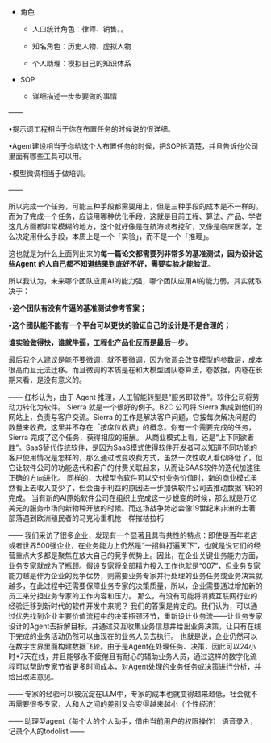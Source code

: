 - 角色

  - 人口统计角色：律师、销售。。

  - 知名角色：历史人物、虚拟人物

  - 个人助理：模拟自己的知识体系

- SOP
  - 详细描述一步步要做的事情

——

•提示词工程相当于你在布置任务的时候说的很详细。

•Agent建设相当于你给这个人布置任务的时候，把SOP拆清楚，并且告诉他公司里面有哪些工具可以用。

•模型微调相当于做培训。

——

所以完成一个任务，可能三种手段都需要用上，但是三种手段的成本是不一样的。而为了完成一个任务，应该用哪种优化手段，这就是目前工程、算法、产品、学者这几方面都非常模糊的地方，这个就好像是在航海或者挖矿，又像是临床医学，怎么决定用什么手段，本质上是一个「实验」，而不是一个「推理」。

这也就是为什么上面列出来的**每一篇论文都需要列非常多的基准测试，因为设计这些Agent 的人自己都不知道结果到底好不好，需要实验才能验证**。

所以我认为，未来哪个团队应用AI的能力强，哪个团队应用AI的能力弱，其实就取决于：

•**这个团队有没有牛逼的基准测试参考答案；**

**•这个团队能不能有一个平台可以更快的验证自己的设计是不是合理的；**

**谁实验做得快，谁就牛逼，工程化产品化反而是最后一步。**

最后我个人建议是能不要微调，就不要微调，因为微调会改变模型的参数层，成本很高而且无法迁移。而且微调的本质是在和大模型团队卷算法，卷数据，内卷在长期来看，是没有意义的。

——
红杉认为，由于 Agent 推理，人工智能转型是“服务即软件”。软件公司将劳动力转化为软件。
Sierra 就是一个很好的例子。B2C 公司将 Sierra 集成到他们的网站上，负责与客户交流。Sierra 的工作是解决客户问题，它按每次解决问题的数量来收费，这里并不存在「按席位收费」的概念。你有一个需要完成的任务，Sierra 完成了这个任务，获得相应的报酬。
从商业模式上看，还是“上下同欲者胜”。SaaS替代传统软件，是因为SaaS模式使得软件开发者可以知道不同功能的客户使用情况是怎样的，那么通过改变收费方式，虽然一次性收入看似降低了，但它让软件公司的功能迭代和客户的付费关联起来，从而让SAAS软件的迭代加速往正确的方向进化。
同样的，大模型令软件可以交付业务价值时，新的商业模式虽然看上去收入变少了，但会由于利益的原因进一步加快软件公司去推动数据飞轮的完成。
当有新的AI原始软件公司在组织上完成这一步蜕变的时候，那么就是万亿美元的服务市场向新物种开放的时候。而这场战争势必会像19世纪末非洲的土著部落遇到欧洲殖民者的马克沁重机枪一样摧枯拉朽

——
我们采访了很多企业，发现有一个显著且具有共性的特点：即使是百年老店或者世界500强企业，在业务能力上仍然是“一招鲜打遍天下”，也就是说它们的经营重点大多都是聚焦在放大自己的竞争优势上。因此，在企业关键业务能力方面，业务专家就成为了瓶颈。假设专家将全部精力投入工作也就是“007”，但业务专家能力越是作为企业的竞争优势，则需要业务专家并行处理的业务任务或业务决策就越多，在此过程中还需要保障业务专家的决策质量，所以，企业需要通过增加新的员工来分担业务专家的工作内容和压力。
那么，有没有可能将消费互联网行业的经验迁移到新时代的软件开发中来呢？
我们的答案是肯定的。我们认为，可以通过优先找到企业主要价值流程中的决策瓶颈环节，重新设计业务流——让业务专家设计的Agent去拆解目标，并通过交互收集业务信息并给出业务决策，让只有在线下完成的业务活动仍然可以由现在的业务人员去执行。
也就是说，企业仍然可以在数字世界里面构建数据飞轮。由于是Agent在处理任务、决策，因此可以24小时*7天在线，并且能够永不疲倦且有耐心的辅助业务人员，通过这样的数字化流程可以帮助专家节省更多时间成本，对Agent处理的业务任务或决策进行分析，并给出改进意见。

——
专家的经验可以被沉淀在LLM中，专家的成本也就变得越来越低，社会就不再需要很多专家，人和人之间的差别又会变得越来越小（个性经济）

——
助理型agent（每个人的个人助手，借由当前用户的权限操作）
语音录入，记录个人的todolist
——

